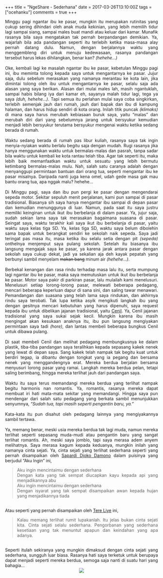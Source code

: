 +++
title = "NgeShare - Sederhana"
date = 2017-03-26T13:10:00Z
tags = ["ocehanku"]
comments = true
+++

<div style="text-align: justify;">Minggu pagi ngantar ibu ke pasar, mungkin itu merupakan rutinitas yang cukup sering dihindari oleh anak muda kekinian, yang lebih memilih tidur lagi sampai siang, sampai males buat mandi atau keluar dari kamar. Munafik rasanya bila saya mengatakan tak pernah berpandangan demikian. Ya, wajarlah bila ada pandangan seperti itu terlebih ketika masa-masa alay pernah datang dulu. Namun, dengan berjalannya waktu yang menggembleng diri untuk menuju kedewasaan, rasanya pandangan tersebut harus lekas dihilangkan, benar kan? <i>(hehehe…)</i><br /><br />
Oke, kembali lagi ke masalah ngantar ibu ke pasar, kebetulan Minggu pagi ini, ibu meminta tolong kepada saya untuk mengantarnya ke pasar. Jujur saja, dulu sebelum merasakan yang namanya merantau ke kota lain, jika dimintai tolong oleh ibu untuk mengantarnya ke pasar, selalu saja ada alasan yang saya berikan. Alasan dari mulai males lah, masih ngantuklah, sampai habis bilang iya dari kamar eh, sayanya malah tidur lagi, tega ya saya <i>(duh, hehehe...)</i>. Tapi semua itu perlahan mulai saya coba singkirkan, terlebih semenjak jauh dari rumah, jauh dari bapak dan ibu di kampung halaman, dan harus hidup sendiri di kota orang. Inilah titik puncak <i>(klimaks)</i> di mana saya harus merubah kebiasaan buruk saya, yaitu “malas” dan merubah diri dari yang sebelumnya jarang untuk bersyukur kemudian menjadi lebih bersyukur terutama bersyukur mengenai waktu ketika sedang berada di rumah.<br /><br />
Waktu sedang berada di rumah pas libur kuliah, rasanya saya tak ingin menyia-nyiakan waktu berlalu begitu saja dengan mudah. Rugi rasanya jika hanya menggunakan waktu untuk bermalas-malas dan pasrah, tanpa sadar bila waktu untuk kembali ke kota rantau telah tiba. Agar tak seperti itu, maka lebih baik memanfaatkan waktu untuk sesuatu yang lebih bermutu ketimbang bermalas-malas mulu. Nah, salah satu caranya adalah dengan menyanggupi permintaan bantuan dari orang tua, seperti mengantar ibu ke pasar misalnya. Daripada nanti juga kena omel, udah gede masa gak mau bantu orang tua, apa nggak malu? hehehe…<br /><br />
Di Minggu pagi, saya dan ibu pun pergi ke pasar dengan mengendarai sepeda motor. Sekitar sepuluh menit perjalanan, kami pun sampai di pasar tradisional. Biasanya sih saya hanya mengantar ibu sampai di depan pasar dan kemudian menunggunya di luar. Namun, pada saat itu saya justru memiliki keinginan untuk ikut ibu berbelanja di dalam pasar. Ya, jujur saja, sudah sekian lama saya tak merasakan bagaimana suasana di pasar. Seingat saya, waktu terakhir kali saya ikut ibu berbelanja di pasar, yaitu waktu saya kelas tiga SD. Ya, kelas tiga SD, waktu saya belum dibolehin sama bapak untuk berangkat sendiri ke sekolah naik sepeda. Saya jadi teringat pas masa itu, masa ketika ibu selalu setia dengan pit <i>(sepeda)</i> onthelnya menjemput saya pulang sekolah. Setelah itu biasanya ibu langsung mengajak saya ke pasar, ya karena jarak antara pasar dengan sekolah saya cukup dekat, jadi ya sekalian aja deh kayak pepatah yang berbunyi sambil menyelam <strike>makan bang</strike> minum air <i>(hehehe...)</i>.<br /><br />
Berbekal kenangan dan rasa rindu terhadap masa lalu itu, serta mumpung lagi ngantar ibu ke pasar, maka saya memutuskan untuk ikut ibu berbelanja ke pasar. Motor saya pakir di parkiran pasar, lalu mulailah kami menelusuri. Menelusuri setiap lorong-lorong pasar, melewati beberapa pedagang, mencari beberapa keperluan dapur di sana sini, dan saling tawar menawari. Pemandangan dan suasana yang telah lama saya rindukan, dan akhirnya rindu saya terobati. Tak lupa ketika asyik mengikuti langkah ibu yang dengan gesitnya mencari kebutuhan yang harus dipenuhi, saya request kepada ibu untuk dibelikan jajanan tradisional, yaitu <a href="https://id.wikipedia.org/wiki/Cenil" target="_blank">Cenil</a>. Ya, Cenil jajanan tradisional yang saya sukai sejak kecil. Mungkin karena ibu masih mengingat akan kesukaan anaknya itu, ibu pun langsung mengiyakan permintaan saya tadi <i>(hore)</i>, dan lantas membeli beberapa bungkus Cenil untuk dibawa pulang.<br /><br />
Di saat membeli Cenil dan melihat pedagang membungkusnya ke dalam plastik, tiba-tiba pandangan saya teralihkan kepada sepasang kakek nenek yang lewat di depan saya. Sang kakek telah nampak tak begitu kuat untuk berdiri tegap, ia dibantu dengan tongkat yang ia pegang dan bersama nenek yang menggandengnya erat. Mereka berdua berjalan bersama menyusuri lorong pasar yang ramai. Langkah mereka berdua pelan, tetapi saling berimbang, hingga mereka terlihat jauh dari pandangan saya.<br /><br />
Waktu itu saya terus memandangi mereka berdua yang terlihat nampak begitu harmonis nan romantis. Ya, romantis, rasanya mereka dapat membuat iri hati mata-mata sekitar yang memandangi. Hingga saya pun mendengar dari salah satu pedagang yang berkata sambil menunjukkan senyumnya, <i>“Sudah tua, tapi masih seperti pengantin baru, ya.”</i><br /><br />
Kata-kata itu pun disahut oleh pedagang lainnya yang mengiyakannya sambil tertawa.<br /><br />
Ya, memang benar, meski usia mereka berdua tak lagi muda, namun mereka terlihat seperti sepasang muda-mudi atau pengantin baru yang sangat terlihat romantis. Ah, meski saya jomblo, tapi saya merasa adem anyem melihatnya. Saya merasa kagum kepada keduanya, mungkin inilah yang namanya cinta sejati. Ya, cinta sejati yang terlihat sederhana seperti yang pernah disampaikan oleh <a href="https://id.wikipedia.org/wiki/Sapardi_Djoko_Damono" target="_blank">Sapardi Djoko Damono</a> dalam puisinya yang berjudul “Aku Ingin” ini,<br />
<blockquote class="tr_bq" style="text-align: justify;">Aku ingin mencintaimu dengan sederhana<br />Dengan kata yang tak sempat diucapkan kayu kepada api yang menjadikannya abu<br />Aku ingin mencintaimu dengan sederhana<br />Dengan isyarat yang tak sempat disampaikan awan kepada hujan yang menjadikannya tiada</blockquote><br />
Atau seperti yang pernah disampaikan oleh <a href="https://id.wikipedia.org/wiki/Tere_Liye_(penulis)" target="_blank">Tere Liye</a> ini,<br />
<blockquote class="tr_bq" style="text-align: justify;">Kalau memang terlihat rumit lupakanlah. Itu jelas bukan cinta sejati kita. Cinta sejati selalu sederhana. Pengorbanan yang sederhana kesetiaan yang tak menuntut apapun dan keindahan yang apa adanya.</blockquote><br />
Seperti itulah sekiranya yang mungkin dimaksud dengan cinta sejati yang sederhana, sungguh luar biasa. Rasanya hati saya terketuk untuk berupaya dapat menjadi seperti mereka berdua, semoga saja nanti di suatu hari yang bahagia...<br />
<center><img border="0" src="https://2.bp.blogspot.com/-lG4RBIufn9g/WNdbNZoDk1I/AAAAAAAAQ1g/W2bAvCjE7EwQW9IsmpwM1HuxqaqAnNJiACLcB/s1600/cinta.jpg" /></center></div>
